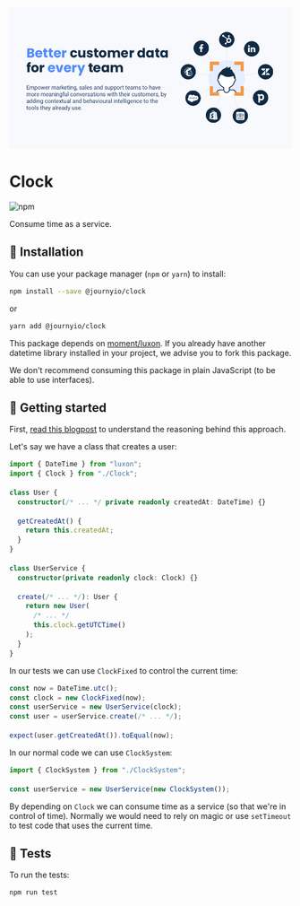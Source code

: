 [![journy.io](banner.png)](https://journy.io/?utm_source=github&utm_content=readme-clock)

# Clock

![npm](https://img.shields.io/npm/v/@journyio/clock?color=%234d84f5&style=flat-square)

Consume time as a service.

## 💾 Installation

You can use your package manager (`npm` or `yarn`) to install:

```bash
npm install --save @journyio/clock
```
or
```bash
yarn add @journyio/clock
```

This package depends on [moment/luxon](https://github.com/moment/luxon). If you already have another datetime library installed in your project, we advise you to fork this package.

We don't recommend consuming this package in plain JavaScript (to be able to use interfaces).

## 🔌 Getting started

First, [read this blogpost](https://blog.frankdejonge.nl/being-in-control-of-time-in-php/) to understand the reasoning behind this approach.

Let's say we have a class that creates a user:

```ts
import { DateTime } from "luxon";
import { Clock } from "./Clock";

class User {
  constructor(/* ... */ private readonly createdAt: DateTime) {}

  getCreatedAt() {
    return this.createdAt;
  }
}

class UserService {
  constructor(private readonly clock: Clock) {}

  create(/* ... */): User {
    return new User(
      /* ... */
      this.clock.getUTCTime()
    );
  }
}
```

In our tests we can use `ClockFixed` to control the current time:

```ts
const now = DateTime.utc();
const clock = new ClockFixed(now);
const userService = new UserService(clock);
const user = userService.create(/* ... */);

expect(user.getCreatedAt()).toEqual(now);
```

In our normal code we can use `ClockSystem`:

```ts
import { ClockSystem } from "./ClockSystem";

const userService = new UserService(new ClockSystem());
```

By depending on `Clock` we can consume time as a service (so that we're in control of time). Normally we would need to rely on magic or use `setTimeout` to test code that uses the current time. 

## 💯 Tests

To run the tests:

```bash
npm run test
```
